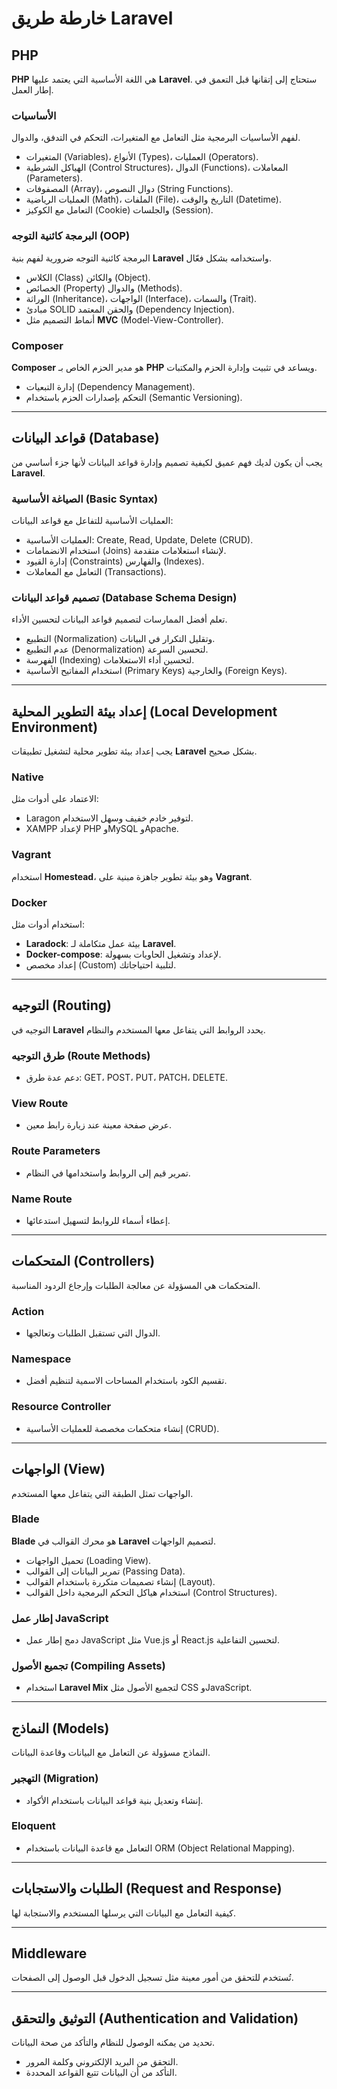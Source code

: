 # خارطة طريق Laravel

## PHP

**PHP** هي اللغة الأساسية التي يعتمد عليها **Laravel**. ستحتاج إلى إتقانها قبل التعمق في إطار العمل.

### الأساسيات

لفهم الأساسيات البرمجية مثل التعامل مع المتغيرات، التحكم في التدفق، والدوال.

- المتغيرات (Variables)، الأنواع (Types)، العمليات (Operators).
- الهياكل الشرطية (Control Structures)، الدوال (Functions)، المعاملات (Parameters).
- المصفوفات (Array)، دوال النصوص (String Functions).
- العمليات الرياضية (Math)، الملفات (File)، التاريخ والوقت (Datetime).
- التعامل مع الكوكيز (Cookie) والجلسات (Session).

### البرمجة كائنية التوجه (OOP)

البرمجة كائنية التوجه ضرورية لفهم بنية **Laravel** واستخدامه بشكل فعّال.

- الكلاس (Class) والكائن (Object).
- الخصائص (Property) والدوال (Methods).
- الوراثة (Inheritance)، الواجهات (Interface)، والسمات (Trait).
- مبادئ SOLID والحقن المعتمد (Dependency Injection).
- أنماط التصميم مثل **MVC** (Model-View-Controller).

### Composer

**Composer** هو مدير الحزم الخاص بـ **PHP** ويساعد في تثبيت وإدارة الحزم والمكتبات.

- إدارة التبعيات (Dependency Management).
- التحكم بإصدارات الحزم باستخدام (Semantic Versioning).

---

## قواعد البيانات (Database)

يجب أن يكون لديك فهم عميق لكيفية تصميم وإدارة قواعد البيانات لأنها جزء أساسي من **Laravel**.

### الصياغة الأساسية (Basic Syntax)

العمليات الأساسية للتفاعل مع قواعد البيانات:

- العمليات الأساسية: Create, Read, Update, Delete (CRUD).
- استخدام الانضمامات (Joins) لإنشاء استعلامات متقدمة.
- إدارة القيود (Constraints) والفهارس (Indexes).
- التعامل مع المعاملات (Transactions).

### تصميم قواعد البيانات (Database Schema Design)

تعلم أفضل الممارسات لتصميم قواعد البيانات لتحسين الأداء.

- التطبيع (Normalization) وتقليل التكرار في البيانات.
- عدم التطبيع (Denormalization) لتحسين السرعة.
- الفهرسة (Indexing) لتحسين أداء الاستعلامات.
- استخدام المفاتيح الأساسية (Primary Keys) والخارجية (Foreign Keys).

---

## إعداد بيئة التطوير المحلية (Local Development Environment)

يجب إعداد بيئة تطوير محلية لتشغيل تطبيقات **Laravel** بشكل صحيح.

### Native

الاعتماد على أدوات مثل:

- Laragon لتوفير خادم خفيف وسهل الاستخدام.
- XAMPP لإعداد PHP وMySQL وApache.

### Vagrant

استخدام **Homestead**، وهو بيئة تطوير جاهزة مبنية على **Vagrant**.

### Docker

استخدام أدوات مثل:

- **Laradock**: بيئة عمل متكاملة لـ **Laravel**.
- **Docker-compose**: لإعداد وتشغيل الحاويات بسهولة.
- إعداد مخصص (Custom) لتلبية احتياجاتك.

---

## التوجيه (Routing)

التوجيه في **Laravel** يحدد الروابط التي يتفاعل معها المستخدم والنظام.

### طرق التوجيه (Route Methods)

- دعم عدة طرق: GET، POST، PUT، PATCH، DELETE.

### View Route

- عرض صفحة معينة عند زيارة رابط معين.

### Route Parameters

- تمرير قيم إلى الروابط واستخدامها في النظام.

### Name Route

- إعطاء أسماء للروابط لتسهيل استدعائها.

---

## المتحكمات (Controllers)

المتحكمات هي المسؤولة عن معالجة الطلبات وإرجاع الردود المناسبة.

### Action

- الدوال التي تستقبل الطلبات وتعالجها.

### Namespace

- تقسيم الكود باستخدام المساحات الاسمية لتنظيم أفضل.

### Resource Controller

- إنشاء متحكمات مخصصة للعمليات الأساسية (CRUD).

---

## الواجهات (View)

الواجهات تمثل الطبقة التي يتفاعل معها المستخدم.

### Blade

**Blade** هو محرك القوالب في **Laravel** لتصميم الواجهات.

- تحميل الواجهات (Loading View).
- تمرير البيانات إلى القوالب (Passing Data).
- إنشاء تصميمات متكررة باستخدام القوالب (Layout).
- استخدام هياكل التحكم البرمجية داخل القوالب (Control Structures).

### إطار عمل JavaScript

- دمج إطار عمل JavaScript مثل Vue.js أو React.js لتحسين التفاعلية.

### تجميع الأصول (Compiling Assets)

- استخدام **Laravel Mix** لتجميع الأصول مثل CSS وJavaScript.

---

## النماذج (Models)

النماذج مسؤولة عن التعامل مع البيانات وقاعدة البيانات.

### التهجير (Migration)

- إنشاء وتعديل بنية قواعد البيانات باستخدام الأكواد.

### Eloquent

- التعامل مع قاعدة البيانات باستخدام ORM (Object Relational Mapping).

---

## الطلبات والاستجابات (Request and Response)

كيفية التعامل مع البيانات التي يرسلها المستخدم والاستجابة لها.

---

## Middleware

تُستخدم للتحقق من أمور معينة مثل تسجيل الدخول قبل الوصول إلى الصفحات.

---

## التوثيق والتحقق (Authentication and Validation)

تحديد من يمكنه الوصول للنظام والتأكد من صحة البيانات.

- التحقق من البريد الإلكتروني وكلمة المرور.
- التأكد من أن البيانات تتبع القواعد المحددة.
